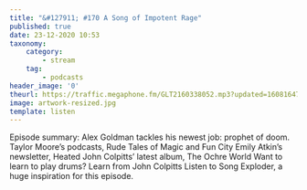 ```yaml
---
title: "&#127911; #170 A Song of Impotent Rage"
published: true
date: 23-12-2020 10:53
taxonomy:
    category:
        - stream
    tag:
        - podcasts
header_image: '0'
theurl: https://traffic.megaphone.fm/GLT2160338052.mp3?updated=1608164714
image: artwork-resized.jpg
template: listen
--- 
```

Episode summary: Alex Goldman tackles his newest job: prophet of doom. Taylor Moore’s podcasts, Rude Tales of Magic and Fun City Emily Atkin’s newsletter, Heated John Colpitts’ latest album, The Ochre World Want to learn to play drums? Learn from John Colpitts Listen to Song Exploder, a huge inspiration for this episode.
